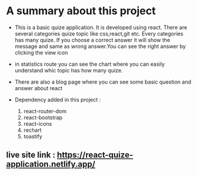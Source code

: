 
# A summary about this project

- This is a basic quize application. It is developed using react. There are several categories quize topic like css,react,git etc. Every categories has many quize. If you choose a correct answer it will show the message and same as wrong answer.You can see the right answer by clicking the view icon

- in statistics route you can see the chart where you can easily understand whic topic has how many quize.

- There are also a blog page where you can see some basic question and answer about react

- Dependency added in this project : 
	1. react-router-dom
    2. react-bootstrap
    3. react-icons
    4. rechart
    5. toastify
## live site link : https://react-quize-application.netlify.app/